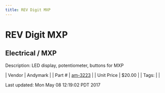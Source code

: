 ```yaml
---
title: REV Digit MXP
---
```


# REV Digit MXP
## Electrical / MXP
Description: 	LED display, potentiometer, buttons for MXP 

| Vendor | Andymark | 
| Part # | [am-3223](http://www.andymark.com/REV-p/am-3223.htm) | 
| Unit Price | $20.00 | 
| Tags: |  | 

Last updated: Mon May 08 12:19:02 PDT 2017